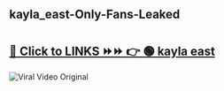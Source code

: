 
 ## kayla_east-Only-Fans-Leaked

# <h2><a href="https://clipsfans.com/kayla_east&ref=git">🔗 Click to LINKS ⏩⏩ 👉 🟢 kayla east </a></h2>

<a href="https://clipsfans.com/kayla_east&ref=git" rel="nofollow" data-target="animated-image.originalLink"><img src="https://i.ibb.co.com/xMMVF88/686577567.gif" alt="Viral Video Original" style="max-width: 100%; display: inline-block;" data-target="animated-image.originalImage"></a>
